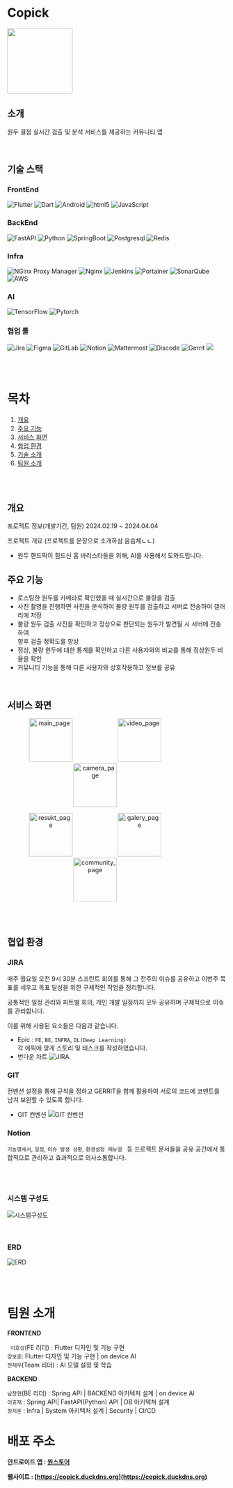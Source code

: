 # Copick

<img src="readme_image/logo.png" width="150px"/>

<br/>

## 소개

원두 결점 실시간 검출 및 분석 서비스를 제공하는 커뮤니티 앱

<br/>

## 기술 스택

### FrontEnd

![Flutter](https://img.shields.io/badge/flutter-02569B?style=for-the-badge&logo=flutter&logoColor=white)
![Dart](https://img.shields.io/badge/dart-%230175C2?style=for-the-badge&logo=dart&logoColor=white)
![Android](https://img.shields.io/badge/android-%2334A853?style=for-the-badge&logo=android&logoColor=white)
![html5](https://img.shields.io/badge/html5-E34F26?style=for-the-badge&logo=html5&logoColor=white)
![JavaScript](https://img.shields.io/badge/javascript-F7DF1E?style=for-the-badge&logo=javascript&logoColor=black)

### BackEnd

![FastAPI](https://img.shields.io/badge/fastapi-%23009688?style=for-the-badge&logo=fastapi&logoColor=white)
![Python](https://img.shields.io/badge/python-3776AB?style=for-the-badge&logo=python&logoColor=white)
![SpringBoot](https://img.shields.io/badge/springboot-6DB33F?style=for-the-badge&logo=springboot&logoColor=white)
![Postgresql](https://img.shields.io/badge/postgresql-4169E1?style=for-the-badge&logo=postgresql&logoColor=white)
![Redis](https://img.shields.io/badge/redis-%23DC382D?style=for-the-badge&logo=redis&logoColor=white)

### Infra

![NGinx Proxy Manager](https://img.shields.io/badge/nginx%20proxy%20manager-%23F15833?style=for-the-badge&logo=nginxproxymanager&logoColor=white)
![Nginx](https://img.shields.io/badge/Nginx-%23009639?style=for-the-badge&logo=nginx)
![Jenkins](https://img.shields.io/badge/Jenkins-%23D24939?style=for-the-badge&logo=jenkins&logoColor=black&color=white)
![Portainer](https://img.shields.io/badge/Portainer-%2313BEF9?style=for-the-badge&logo=Portainer&logoColor=white)
![SonarQube](https://img.shields.io/badge/sonarqube-%234E9BCD?style=for-the-badge&logo=sonarqube&logoColor=white)
![AWS](https://img.shields.io/badge/aws-232F3E?style=for-the-badge&logo=amazonaws&logoColor=white)

### AI

![TensorFlow](https://img.shields.io/badge/TensorFlow-%23FF6F00.svg?style=for-the-badge&logo=TensorFlow&logoColor=white)
![Pytorch](https://img.shields.io/badge/pytorch-%23EE4C2C?style=for-the-badge&logo=pytorch&logoColor=white)

### 협업 툴

![Jira](https://img.shields.io/badge/jira-%230A0FFF.svg?style=for-the-badge&logo=jira&logoColor=white)
![Figma](https://img.shields.io/badge/figma-%23F24E1E.svg?style=for-the-badge&logo=figma&logoColor=white)
![GitLab](https://img.shields.io/badge/gitlab-FC6D26?style=for-the-badge&logo=gitlab&logoColor=#FC6D26)
![Notion](https://img.shields.io/badge/notion-000000?style=for-the-badge&logo=notion&logoColor=#000000)
![Mattermost](https://img.shields.io/badge/mattermost-0058CC?style=for-the-badge&logo=mattermost&logoColor=#0058CC")
![Discode](https://img.shields.io/badge/discode-5865F2?style=for-the-badge&logo=discord&logoColor=white)
![Gerrit](https://img.shields.io/badge/gerrit-%23EEEEEE?style=for-the-badge&logo=gerrit&logoColor=black)
<img src="https://img.shields.io/badge/git-F05032?style=for-the-badge&logo=git&logoColor=white"/>

<br /><br />

# 목차

1. [개요](#개요)
2. [주요 기능](#주요-기능)
3. [서비스 화면](#서비스-화면)
4. [협업 환경](#협업-환경)
5. [기술 소개](#기술-소개)
6. [팀원 소개](#팀원-소개)

<br /><br />

## 개요

프로젝트 정보(개발기간, 팀원)
2024.02.19 ~ 2024.04.04

프로젝트 개요 (프로젝트를 문장으로 소개하삼 음슴체ㄴㄴ)

- 원두 핸드픽이 힘드신 홈 바리스타들을 위해, AI를 사용해서 도와드립니다.

## 주요 기능

- 로스팅한 원두를 카메라로 확인했을 때 실시간으로 불량을 검출
- 사진 촬영을 진행하면 사진을 분석하여 불량 원두를 검출하고 서버로 전송하여 갤러리에 저장
- 불량 원두 검출 사진을 확인하고 정상으로 판단되는 원두가 발견될 시 서버에 전송하여
  <br/>
  향후 검출 정확도를 향상
- 정상, 불량 원두에 대한 통계를 확인하고 다른 사용자와의 비교를 통해 정상원두 비율을 확인
- 커뮤니티 기능을 통해 다른 사용자와 상호작용하고 정보를 공유

<br />

## 서비스 화면

<p align="center">
  <img src="readme_image/main_page.gif" alt="main_page" width="100" style="margin-right: 100px;">
  <img src="readme_image/video_page.gif" alt="video_page" width="100" style="margin-right: 100px;">
  <img src="readme_image/camera_page.gif" alt="camera_page" width="100" style="margin-right: 100px;">
</p>
<p align="center">
  <img src="readme_image/resukt_page.gif" alt="resukt_page" width="100" style="margin-right: 100px;">
  <img src="readme_image/galery_page.gif" alt="galery_page" width="100" style="margin-right: 100px;">
  <img src="readme_image/community_page.gif" alt="community_page" width="100" style="margin-right: 100px;">
</p>

<br/><br/>

## 협업 환경

### JIRA

매주 월요일 오전 9시 30분 스프린트 회의를 통해 그 전주의 이슈를 공유하고 이번주 목표를 세우고 목표 달성을 위한 구체적인 작업을 정리합니다.

공통적인 일정 관리와 파트별 회의, 개인 개발 일정까지 모두 공유하며 구체적으로 이슈를 관리합니다.

이를 위해 사용된 요소들은 다음과 같습니다.

- Epic : `FE`, `BE`, `INFRA`, `DL(Deep Learning)`<br />
  각 에픽에 맞게 스토리 및 태스크를 작성하였습니다.
- 번다운 차트
  ![JIRA](readme_image/burndown.PNG)

### GIT

컨벤션 설정을 통해 규칙을 정하고 GERRIT을 함께 활용하여 서로의 코드에 코멘트를 남겨 보완할 수 있도록 합니다.

- GIT 컨벤션
  ![GIT 컨벤션](readme_image/git.png)

### Notion

`기능명세서`, `일정`, `이슈 발생 상황`, `환경설정 메뉴얼 ` 등 프로젝트 문서들을 공유 공간에서 통합적으로 관리하고 효과적으로 의사소통합니다.

<br/><br/>

### 시스템 구성도

![시스템구성도](readme_image/diagram.png)

<br/>

### ERD

![ERD](readme_image/erd.png)

<br /><br />

# 팀원 소개

**FRONTEND**

` 이호성`(FE 리더) : Flutter 디자인 및 기능 구현 <br/>
`강보훈`: Flutter 디자인 및 기능 구현 | on device AI <br/>`전재우`(Team 리더) : AI 모델 설정 및 학습 <br/>

**BACKEND**

`남찬현`(BE 리더) : Spring API | BACKEND 아키텍처 설계 | on device AI <br/>
`이효재` : Spring API| FastAPI(Python) API | DB 아키텍쳐 설계 <br/>
`정지훈` : Infra | System 아키텍처 설계 | Security | CI/CD

# 배포 주소

**안드로이드 앱 : [원스토어](https://m.onestore.co.kr/mobilepoc/apps/appsDetail.omp?prodId=0000775209)**

**웹사이트 : [https://copick.duckdns.org](https://copick.duckdns.org)**
